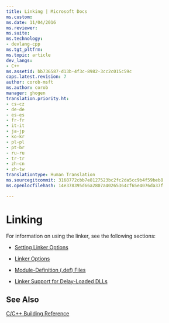 ```yaml
---
title: Linking | Microsoft Docs
ms.custom: 
ms.date: 11/04/2016
ms.reviewer: 
ms.suite: 
ms.technology:
- devlang-cpp
ms.tgt_pltfrm: 
ms.topic: article
dev_langs:
- C++
ms.assetid: bb736587-d13b-4f3c-8982-3cc2c015c59c
caps.latest.revision: 7
author: corob-msft
ms.author: corob
manager: ghogen
translation.priority.ht:
- cs-cz
- de-de
- es-es
- fr-fr
- it-it
- ja-jp
- ko-kr
- pl-pl
- pt-br
- ru-ru
- tr-tr
- zh-cn
- zh-tw
translationtype: Human Translation
ms.sourcegitcommit: 3168772cbb7e8127523bc2fc2da5cc9b4f59beb8
ms.openlocfilehash: 14e378395d66a2807a40265364cf65e4076da37f

---
```

# Linking
For information on using the linker, see the following sections:  
  
-   [Setting Linker Options](../../build/reference/setting-linker-options.md)  
  
-   [Linker Options](../../build/reference/linker-options.md)  
  
-   [Module-Definition (.def) Files](../../build/reference/module-definition-dot-def-files.md)  
  
-   [Linker Support for Delay-Loaded DLLs](../../build/reference/linker-support-for-delay-loaded-dlls.md)  
  
## See Also  
 [C/C++ Building Reference](../../build/reference/c-cpp-building-reference.md)


<!--HONumber=Jan17_HO2-->


